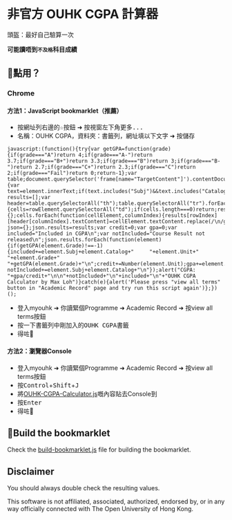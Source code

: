# 非官方 OUHK CGPA 計算器

頭盔：最好自己驗算一次

**可能讀唔到`不及格`科目成績**

## 🤔點用？

### Chrome

#### 方法1：JavaScript bookmarklet（推薦）

 - 按網址列右邊的<kbd>☆</kbd>按鈕 ➜ 按視窗左下角<kbd>更多...</kbd>
 - 名稱：OUHK CGPA，資料夾：書籤列，網址填以下文字 ➜ 按<kbd>儲存</kbd>
```
javascript:(function(){try{var getGPA=function(grade){if(grade==="A")return 4;if(grade==="A-")return 3.7;if(grade==="B+")return 3.3;if(grade==="B")return 3;if(grade==="B-")return 2.7;if(grade==="C+")return 2.3;if(grade==="C")return 2;if(grade==="Fail")return 0;return-1};var table;document.querySelector('frame[name="TargetContent"]').contentDocument.querySelectorAll("table.PSLEVEL2GRID").forEach(function(element){var text=element.innerText;if(text.includes("Subj")&&text.includes("Catalog")&&text.includes("Unit")&&text.includes("Grade"))table=element});var results=[];var header=table.querySelectorAll("th");table.querySelectorAll("tr").forEach(function(rowElement,rowIndex){cells=rowElement.querySelectorAll("td");if(cells.length===0)return;results[rowIndex]={};cells.forEach(function(cellElement,columnIndex){results[rowIndex][header[columnIndex].textContent]=cellElement.textContent.replace(/\n/g,"")})});var json={};json.results=results;var credit=0;var gpa=0;var included="Included in CGPA\n";var notIncluded="Course Result not released\n";json.results.forEach(function(element){if(getGPA(element.Grade)!==-1){included+=element.Subj+element.Catalog+"     "+element.Unit+"     "+element.Grade+"     "+getGPA(element.Grade)+"\n";credit+=Number(element.Unit);gpa+=element.Unit*getGPA(element.Grade)}else notIncluded+=element.Subj+element.Catalog+"\n"});alert("CGPA: "+gpa/credit+"\n\n"+notIncluded+"\n"+included+"\n"+"OUHK CGPA Calculator by Max Loh")}catch(e){alert('Please press "view all terms" button in "Academic Record" page and try run this script again')};})();
```
- 登入myouhk ➜ 你讀緊個Programme ➜ Academic Record ➜ 按view all terms按鈕
- 按一下書籤列中剛加入的<kbd>OUHK CGPA</kbd>書籤
- 得咗🤟

#### 方法2：瀏覽器Console

- 登入myouhk ➜ 你讀緊個Programme ➜ Academic Record ➜ 按view all terms按鈕
- 按<kbd>Control</kbd>+<kbd>Shift</kbd>+<kbd>J</kbd>
- 將[OUHK-CGPA-Calculator.js](https://raw.githubusercontent.com/maxloh/OUHK-CGPA-Calculator/master/OUHK-CGPA-Calculator.js)嘅內容貼去Console到
- 按<kbd>Enter</kbd>
- 得咗🤟

## 🔨Build the bookmarklet

Check the [build-bookmarklet.js](build-bookmarklet.js) file for building the bookmarklet.

## Disclaimer

You should always double check the resulting values.

This software is not affiliated, associated, authorized, endorsed by, or in any way officially connected with The Open University of Hong Kong.